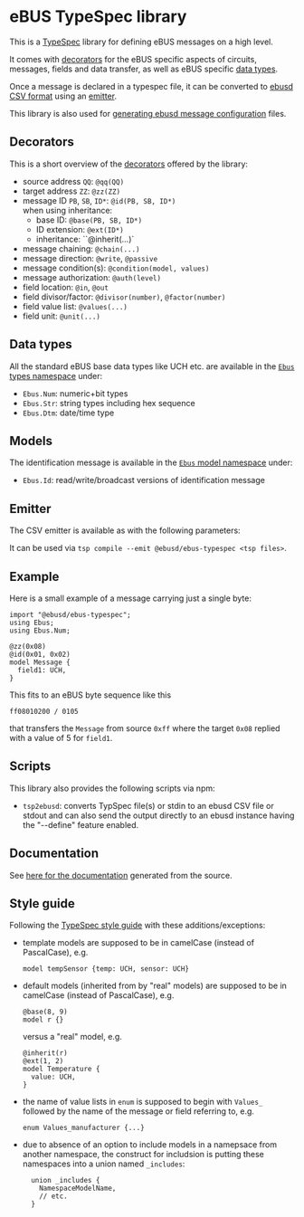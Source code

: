 # eBUS TypeSpec library

This is a [TypeSpec](https://typespec.io/) library for defining eBUS messages on a high level.

It comes with [decorators](#decorators) for the eBUS specific aspects of circuits, messages, fields and data transfer, as well as eBUS specific [data types](#data-types).

Once a message is declared in a typespec file, it can be converted to [ebusd CSV format](https://github.com/john30/ebusd/wiki/4.-Configuration) using an [emitter](#emitter).

This library is also used for [generating ebusd message configuration](https://github.com/john30/ebusd-configuration) files.

## Decorators
This is a short overview of the [decorators](lib/decorators.tsp) offered by the library:
* source address `QQ`: `@qq(QQ)`
* target address `ZZ`: `@zz(ZZ)`
* message ID `PB`, `SB`, `ID*`: `@id(PB, SB, ID*)`  
  when using inheritance:
  * base ID: `@base(PB, SB, ID*)`
  * ID extension: `@ext(ID*)`
  * inheritance: ``@inherit(...)`
* message chaining: `@chain(...)`
* message direction: `@write`, `@passive`
* message condition(s): `@condition(model, values)`
* message authorization: `@auth(level)`
* field location: `@in`, `@out`
* field divisor/factor: `@divisor(number)`, `@factor(number)`
* field value list: `@values(...)`
* field unit: `@unit(...)`

## Data types
All the standard eBUS base data types like UCH etc. are available in the [`Ebus` types namespace](lib/types.tsp) under:
* `Ebus.Num`: numeric+bit types
* `Ebus.Str`: string types including hex sequence
* `Ebus.Dtm`: date/time type

## Models
The identification message is available in the [`Ebus` model namespace](lib/models.tsp) under:
* `Ebus.Id`: read/write/broadcast versions of identification message

## Emitter
The CSV emitter is available as with the following parameters:

It can be used via `tsp compile --emit @ebusd/ebus-typespec <tsp files>`.

## Example
Here is a small example of a message carrying just a single byte:

```typespec
import "@ebusd/ebus-typespec";
using Ebus;
using Ebus.Num;

@zz(0x08)
@id(0x01, 0x02)
model Message {
  field1: UCH,
}
```

This fits to an eBUS byte sequence like this
```hex
ff08010200 / 0105
```
that transfers the `Message` from source `0xff` where the target `0x08` replied with a value of 5 for `field1`.

## Scripts
This library also provides the following scripts via npm:

* `tsp2ebusd`: converts TypSpec file(s) or stdin to an ebusd CSV file or stdout and can also send the output directly to an ebusd instance having the "--define" feature enabled.

## Documentation
See [here for the documentation](docs.md) generated from the source.

## Style guide
Following the [TypeSpec style guide](https://typespec.io/docs/handbook/style-guide) with these additions/exceptions:
* template models are supposed to be in camelCase (instead of PascalCase), e.g.  
  ```typespec
  model tempSensor {temp: UCH, sensor: UCH}
  ```
* default models (inherited from by "real" models) are supposed to be in camelCase (instead of PascalCase), e.g.  
  ```typespec
  @base(8, 9)
  model r {}
  ```
  versus a "real" model, e.g.  
  ```typespec
  @inherit(r)
  @ext(1, 2)
  model Temperature {
    value: UCH,
  }
  ```
* the name of value lists in `enum` is supposed to begin with `Values_` followed by the name of the message or field referring to, e.g.  
  ```typespec
  enum Values_manufacturer {...}
  ```
* due to absence of an option to include models in a namepsace from another namespace, the construct for includsion is putting these namespaces into a union named `_includes`:  
  ```typespec
    union _includes {
      NamespaceModelName,
      // etc.
    }
  ```
